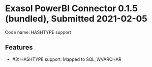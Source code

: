 # Exasol PowerBI Connector 0.1.5 (bundled), Submitted 2021-02-05

Code name: HASHTYPE support

## Features

* #3: HASHTYPE support: Mapped to SQL_WVARCHAR
